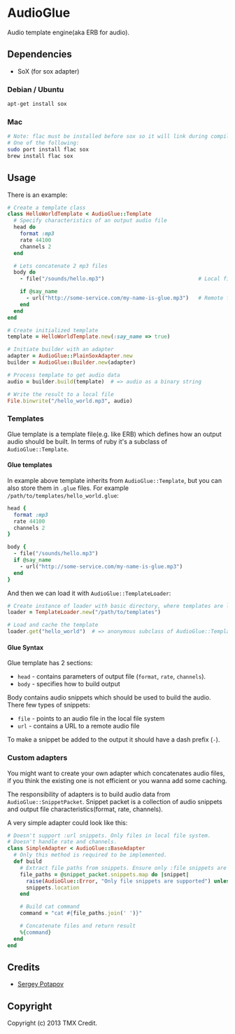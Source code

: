 # AudioGlue

Audio template engine(aka ERB for audio).


## Dependencies

* SoX (for sox adapter)

### Debian / Ubuntu

```bash
apt-get install sox
```

### Mac

```bash
# Note: flac must be installed before sox so it will link during compilation.
# One of the following:
sudo port install flac sox
brew install flac sox
```

## Usage

There is an example:

```ruby
# Create a template class
class HelloWorldTemplate < AudioGlue::Template
  # Specify characteristics of an output audio file
  head do
    format :mp3
    rate 44100
    channels 2
  end

  # Lets concatenate 2 mp3 files
  body do
    - file("/sounds/hello.mp3")                              # Local file

    if @say_name
      - url("http://some-service.com/my-name-is-glue.mp3")   # Remote file
    end
  end
end

# Create initialized template
template = HelloWorldTemplate.new(:say_name => true)

# Initiate builder with an adapter
adapter = AudioGlue::PlainSoxAdapter.new
builder = AudioGlue::Builder.new(adapter)

# Process template to get audio data
audio = builder.build(template)  # => audio as a binary string

# Write the result to a local file
File.binwrite("/hello_world.mp3", audio)
```

### Templates

Glue template is a template file(e.g. like ERB) which defines how
an output audio should be built.
In terms of ruby it's a subclass of `AudioGlue::Template`.

#### Glue templates

In example above template inherits from `AudioGlue::Template`, but you can also
store them in `.glue` files. For example `/path/to/templates/hello_world.glue`:

```ruby
head {
  format :mp3
  rate 44100
  channels 2
}

body {
  - file("/sounds/hello.mp3")
  if @say_name
    - url("http://some-service.com/my-name-is-glue.mp3")
  end
}
```

And then we can load it with `AudioGlue::TemplateLoader`:

```ruby
# Create instance of loader with basic directory, where templates are located
loader = TemplateLoader.new("/path/to/templates")

# Load and cache the template
loader.get("hello_world")  # => anonymous subclass of AudioGlue::Template
```

#### Glue Syntax

Glue template has 2 sections:
* `head` - contains parameters of output file (`format`, `rate`, `channels`).
* `body` - specifies how to build output

Body contains audio snippets which should be used to build the audio.
There few types of snippets:
* `file` - points to an audio file in the local file system
* `url` - contains a URL to a remote audio file

To make a snippet be added to the output it should have a dash prefix (`-`).


### Custom adapters

You might want to create your own adapter which concatenates audio files, if you think
the existing one is not efficient or you wanna add some caching.

The responsibility of adapters is to build audio data from `AudioGlue::SnippetPacket`.
Snippet packet is a collection of audio snippets and output file
characteristics(format, rate, channels).

A very simple adapter could look like this:

```ruby
# Doesn't support :url snippets. Only files in local file system.
# Doesn't handle rate and channels.
class SimpleAdapter < AudioGlue::BaseAdapter
  # Only this method is required to be implemented.
  def build
    # Extract file paths from snippets. Ensure only :file snippets are present.
    file_paths = @snippet_packet.snippets.map do |snippet|
      raise(AudioGlue::Error, "Only file snippets are supported") unless snippet.type == :file
      snippets.location
    end

    # Build cat command
    command = "cat #{file_paths.join(' ')}"

    # Concatenate files and return result
    %{command}
  end
end
```


## Credits

* [Sergey Potapov](https://github.com/greyblake)

## Copyright

Copyright (c) 2013 TMX Credit.
